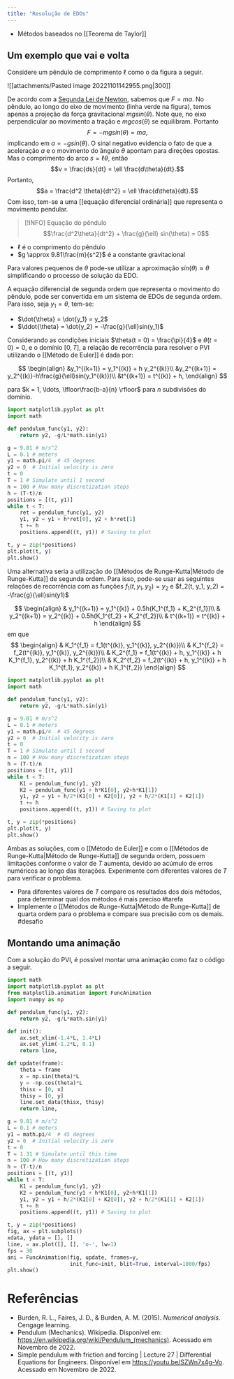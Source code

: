 ```yaml
---
title: "Resolução de EDOs"
---
```


- Métodos baseados no [[Teorema de Taylor]]

## Um exemplo que vai e volta

Considere um pêndulo de comprimento $\ell$ como o da figura a seguir. 

![[attachments/Pasted image 20221101142955.png|300]]

De acordo com a [Segunda Lei de Newton](https://pt.wikipedia.org/wiki/Leis_de_Newton), sabemos que $F = ma$. No pêndulo, ao longo do eixo de movimento (linha verde na figura), temos apenas a projeção da força gravitacional $mgsin(\theta)$. Note que, no eixo perpendicular ao movimento a tração e $mgcos(\theta)$ se equilibram. Portanto $$F = -mgsin(\theta) = ma,$$ implicando em $a = -gsin(\theta)$. O sinal negativo evidencia o fato de que a aceleração $a$ e o movimento do ângulo $\theta$ apontam para direções opostas. 
Mas o comprimento do arco $s = \ell \theta$, então $$v = \frac{ds}{dt} = \ell \frac{d\theta}{dt}.$$ Portanto, $$a = \frac{d^2 \theta}{dt^2} = \ell \frac{d\theta}{dt}.$$
Com isso, tem-se a uma [[equação diferencial ordinária]] que representa o movimento pendular.

>[!INFO] Equação do pêndulo
> $$\frac{d^2\theta}{dt^2} + \frac{g}{\ell} sin(\theta) = 0$$

- $\ell$ é o comprimento do pêndulo
- $g \approx 9.81\frac{m}{s^2}$ é a constante gravitacional 

Para valores pequenos de $\theta$ pode-se utilizar a aproximação $sin(\theta) \approx \theta$ simplificando o processo de solução da EDO.

A equação diferencial de segunda ordem que representa o movimento do pêndulo, pode ser convertida em um sistema de EDOs de segunda ordem. Para isso, seja $y_1 = \theta$, tem-se:

- $\dot{\theta} = \dot{y_1} = y_2$
- $\ddot{\theta} = \dot{y_2} = -\frac{g}{\ell}sin(y_1)$

Considerando as condições iniciais $\theta(t = 0) = \frac{\pi}{4}$ e $\dot{\theta}(t=0) = 0$, e o domínio $[0, T]$, a relação de recorrência para resolver o PVI utilizando o [[Método de Euler]] é dada por:

$$
\begin{align}
&y_1^{(k+1)} = y_1^{(k)} + h y_2^{(k)}\\
&y_2^{(k+1)} = y_2^{(k)}-h\frac{g}{\ell}sin(y_1^{(k)})\\
&t^{(k+1)} = t^{(k)} + h, 
\end{align}
$$

para $k = 1, \ldots, \lfloor\frac{b-a}{n} \rfloor$ para $n$ subdivisões do domínio.

```python
import matplotlib.pyplot as plt
import math

def pendulum_func(y1, y2):
    return y2, -g/L*math.sin(y1)

g = 9.81 # m/s^2
L = 0.1 # meters
y1 = math.pi/4  # 45 degrees
y2 = 0  # Initial velocity is zero
t = 0
T = 1 # Simulate until 1 second
n = 100 # How many discretization steps
h = (T-t)/n
positions = [(t, y1)]
while t < T:
    ret = pendulum_func(y1, y2)
    y1, y2 = y1 + h*ret[0], y2 + h*ret[1]
    t += h
    positions.append((t, y1)) # Saving to plot

t, y = zip(*positions)
plt.plot(t, y)
plt.show()
```

Uma alternativa seria a utilização do [[Métodos de Runge-Kutta|Método de Runge-Kutta]] de segunda ordem. Para isso, pode-se usar as seguintes relações de recorrência com as funções $f_1(t, y_1, y_2) = y_2$ e $f_2(t, y_1, y_2) = -\frac{g}{\ell}sin(y1)$

$$
  \begin{align}
    & y_1^{(k+1)} = y_1^{(k)} + 0.5h(K_1^{f_1} + K_2^{f_1})\\
    & y_2^{(k+1)} = y_2^{(k)} + 0.5h(K_1^{f_2} + K_2^{f_2})\\
    & t^{(k+1)} = t^{(k)} + h
  \end{align}
$$
  em que
$$
  \begin{align}
    & K_1^{f_1} = f_1(t^{(k)}, y_1^{(k)}, y_2^{(k)})\\
    & K_1^{f_2} = f_2(t^{(k)}, y_1^{(k)}, y_2^{(k)})\\    
    & K_2^{f_1} = f_1(t^{(k)} + h, y_1^{(k)} + h K_1^{f_1}, y_2^{(k)} + h K_1^{f_2})\\
    & K_2^{f_2} = f_2(t^{(k)} + h, y_1^{(k)} + h K_1^{f_1}, y_2^{(k)} + h K_1^{f_2})
  \end{align}
$$



```python
import matplotlib.pyplot as plt
import math

def pendulum_func(y1, y2):
    return y2, -g/L*math.sin(y1)

g = 9.81 # m/s^2
L = 0.1 # meters
y1 = math.pi/4  # 45 degrees
y2 = 0  # Initial velocity is zero
t = 0
T = 1 # Simulate until 1 second
n = 100 # How many discretization steps
h = (T-t)/n
positions = [(t, y1)]
while t < T:
    K1 = pendulum_func(y1, y2)
    K2 = pendulum_func(y1 + h*K1[0], y2+h*K1[1])
    y1, y2 = y1 + h/2*(K1[0] + K2[0]), y2 + h/2*(K1[1] + K2[1])
    t += h
    positions.append((t, y1)) # Saving to plot

t, y = zip(*positions)
plt.plot(t, y)
plt.show()
```

Ambas as soluções, com o [[Método de Euler]] e com o [[Métodos de Runge-Kutta|Método de Runge-Kutta]] de segunda ordem, possuem limitações conforme o valor de $T$ aumenta, devido ao acúmulo de erros numéricos ao longo das iterações.  Experimente com diferentes valores de $T$ para verificar o problema. 

- Para diferentes valores de $T$ compare os resultados dos dois métodos, para determinar qual dos métodos é mais preciso #tarefa
- Implemente o [[Métodos de Runge-Kutta|Método de Runge-Kutta]] de quarta ordem para o problema e compare sua precisão com os demais. #desafio 

## Montando uma animação

Com a solução do PVl, é possível montar uma animação como faz o código a seguir.

```python
import math
import matplotlib.pyplot as plt
from matplotlib.animation import FuncAnimation
import numpy as np

def pendulum_func(y1, y2):
    return y2, -g/L*math.sin(y1)

def init():    
    ax.set_xlim(-1.4*L, 1.4*L)
    ax.set_ylim(-1.2*L, 0.1)
    return line,

def update(frame):
    theta = frame
    x = np.sin(theta)*L
    y = -np.cos(theta)*L
    thisx = [0, x]
    thisy = [0, y]
    line.set_data(thisx, thisy)
    return line,

g = 9.81 # m/s^2
L = 0.1 # meters
y1 = math.pi/4  # 45 degrees
y2 = 0  # Initial velocity is zero
t = 0
T = 1.31 # Simulate until this time
n = 100 # How many discretization steps
h = (T-t)/n
positions = [(t, y1)]
while t < T:
    K1 = pendulum_func(y1, y2)
    K2 = pendulum_func(y1 + h*K1[0], y2+h*K1[1])
    y1, y2 = y1 + h/2*(K1[0] + K2[0]), y2 + h/2*(K1[1] + K2[1])
    t += h
    positions.append((t, y1)) # Saving to plot

t, y = zip(*positions)
fig, ax = plt.subplots()
xdata, ydata = [], []
line, = ax.plot([], [], 'o-', lw=1)
fps = 30
ani = FuncAnimation(fig, update, frames=y,
                    init_func=init, blit=True, interval=1000/fps)
plt.show()
```

# Referências

- Burden, R. L., Faires, J. D., & Burden, A. M. (2015). _Numerical analysis_. Cengage learning.
- Pendulum (Mechanics). Wikipedia. Disponível em: https://en.wikipedia.org/wiki/Pendulum_(mechanics). Acessado em Novembro de 2022.
- Simple pendulum with friction and forcing | Lecture 27 | Differential Equations for Engineers. Disponível em https://youtu.be/SZWn7x4g-Vo. Acessado em Novembro de 2022.